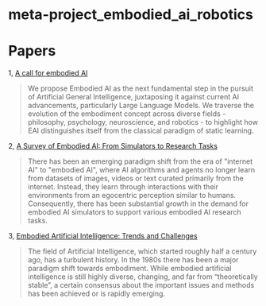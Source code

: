 # meta-project_embodied_ai_robotics


# Papers
1, [A call for embodied AI](https://arxiv.org/abs/2402.03824)
> We propose Embodied AI as the next fundamental step in the pursuit of Artificial General Intelligence, juxtaposing it against current AI advancements, particularly Large Language Models. We traverse the evolution of the embodiment concept across diverse fields - philosophy, psychology, neuroscience, and robotics - to highlight how EAI distinguishes itself from the classical paradigm of static learning. 

2, [A Survey of Embodied AI: From Simulators to Research Tasks](https://arxiv.org/abs/2103.04918)
> There has been an emerging paradigm shift from the era of "internet AI" to "embodied AI", where AI algorithms and agents no longer learn from datasets of images, videos or text curated primarily from the internet. Instead, they learn through interactions with their environments from an egocentric perception similar to humans. Consequently, there has been substantial growth in the demand for embodied AI simulators to support various embodied AI research tasks.

3, [Embodied Artificial Intelligence: Trends and Challenges](https://link.springer.com/chapter/10.1007/978-3-540-27833-7_1)
> The field of Artificial Intelligence, which started roughly half a century ago, has a turbulent history. In the 1980s there has been a major paradigm shift towards embodiment. While embodied artificial intelligence is still highly diverse, changing, and far from “theoretically stable”, a certain consensus about the important issues and methods has been achieved or is rapidly emerging. 
